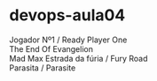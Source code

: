 # devops-aula04
Jogador Nº1 / Ready Player One <br>
The End Of Evangelion <br>
Mad Max Estrada da fúria / Fury Road <br>
Parasita / Parasite <br>

